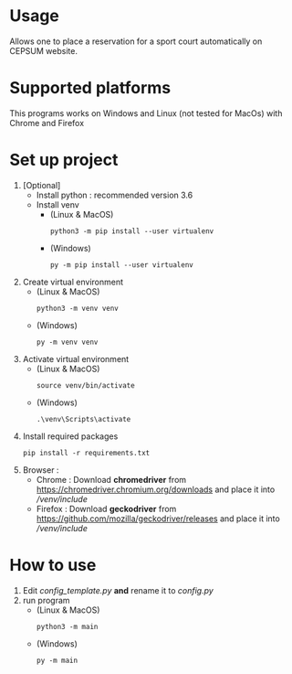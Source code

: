 # Usage
Allows one to place a reservation for a sport court automatically on CEPSUM website.

# Supported platforms
This programs works on Windows and Linux (not tested for MacOs) with Chrome and Firefox

# Set up project
1. [Optional]
    * Install python : recommended version 3.6
    * Install venv
        - (Linux & MacOS)
            ```shell script
            python3 -m pip install --user virtualenv
            ```
        - (Windows)
            ```shell script
            py -m pip install --user virtualenv
            ```
1. Create virtual environment 
    - (Linux & MacOS)
        ```shell script
        python3 -m venv venv        
        ```
    - (Windows)
        ```shell script
        py -m venv venv
        ```
1. Activate virtual environment
    - (Linux & MacOS)
        ```shell script
        source venv/bin/activate
        ```
    - (Windows)
        ```shell script
        .\venv\Scripts\activate
        ```
1. Install required packages
    ```shell script
    pip install -r requirements.txt
    ```
1. Browser :
    - Chrome : Download **chromedriver** from https://chromedriver.chromium.org/downloads and place it into */venv/include*
    - Firefox : Download **geckodriver** from https://github.com/mozilla/geckodriver/releases and place it into */venv/include*


# How to use
1. Edit *config_template.py* **and** rename it to *config.py*
1. run program 
    - (Linux & MacOS)
        ```shell script
        python3 -m main
        ```
    - (Windows)
        ```shell script
        py -m main
        ```
